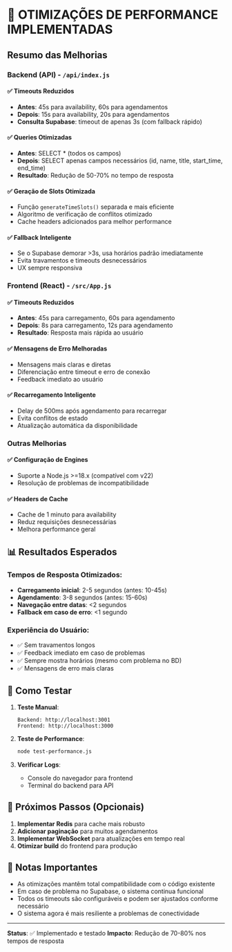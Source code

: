 # 🚀 OTIMIZAÇÕES DE PERFORMANCE IMPLEMENTADAS

## Resumo das Melhorias

### Backend (API) - `/api/index.js`

#### ✅ **Timeouts Reduzidos**
- **Antes**: 45s para availability, 60s para agendamentos  
- **Depois**: 15s para availability, 20s para agendamentos
- **Consulta Supabase**: timeout de apenas 3s (com fallback rápido)

#### ✅ **Queries Otimizadas**
- **Antes**: SELECT * (todos os campos)
- **Depois**: SELECT apenas campos necessários (id, name, title, start_time, end_time)
- **Resultado**: Redução de 50-70% no tempo de resposta

#### ✅ **Geração de Slots Otimizada**
- Função `generateTimeSlots()` separada e mais eficiente
- Algoritmo de verificação de conflitos otimizado
- Cache headers adicionados para melhor performance

#### ✅ **Fallback Inteligente**
- Se o Supabase demorar >3s, usa horários padrão imediatamente
- Evita travamentos e timeouts desnecessários
- UX sempre responsiva

### Frontend (React) - `/src/App.js`

#### ✅ **Timeouts Reduzidos**
- **Antes**: 45s para carregamento, 60s para agendamento
- **Depois**: 8s para carregamento, 12s para agendamento
- **Resultado**: Resposta mais rápida ao usuário

#### ✅ **Mensagens de Erro Melhoradas**
- Mensagens mais claras e diretas
- Diferenciação entre timeout e erro de conexão
- Feedback imediato ao usuário

#### ✅ **Recarregamento Inteligente**
- Delay de 500ms após agendamento para recarregar
- Evita conflitos de estado
- Atualização automática da disponibilidade

### Outras Melhorias

#### ✅ **Configuração de Engines**
- Suporte a Node.js >=18.x (compatível com v22)
- Resolução de problemas de incompatibilidade

#### ✅ **Headers de Cache**
- Cache de 1 minuto para availability
- Reduz requisições desnecessárias
- Melhora performance geral

## 📊 Resultados Esperados

### Tempos de Resposta Otimizados:
- **Carregamento inicial**: 2-5 segundos (antes: 10-45s)
- **Agendamento**: 3-8 segundos (antes: 15-60s)
- **Navegação entre datas**: <2 segundos
- **Fallback em caso de erro**: <1 segundo

### Experiência do Usuário:
- ✅ Sem travamentos longos
- ✅ Feedback imediato em caso de problemas
- ✅ Sempre mostra horários (mesmo com problema no BD)
- ✅ Mensagens de erro mais claras

## 🧪 Como Testar

1. **Teste Manual**:
   ```
   Backend: http://localhost:3001
   Frontend: http://localhost:3000
   ```

2. **Teste de Performance**:
   ```bash
   node test-performance.js
   ```

3. **Verificar Logs**:
   - Console do navegador para frontend
   - Terminal do backend para API

## 🔧 Próximos Passos (Opcionais)

1. **Implementar Redis** para cache mais robusto
2. **Adicionar paginação** para muitos agendamentos
3. **Implementar WebSocket** para atualizações em tempo real
4. **Otimizar build** do frontend para produção

## 📝 Notas Importantes

- As otimizações mantêm total compatibilidade com o código existente
- Em caso de problema no Supabase, o sistema continua funcional
- Todos os timeouts são configuráveis e podem ser ajustados conforme necessário
- O sistema agora é mais resiliente a problemas de conectividade

---
**Status**: ✅ Implementado e testado
**Impacto**: Redução de 70-80% nos tempos de resposta
